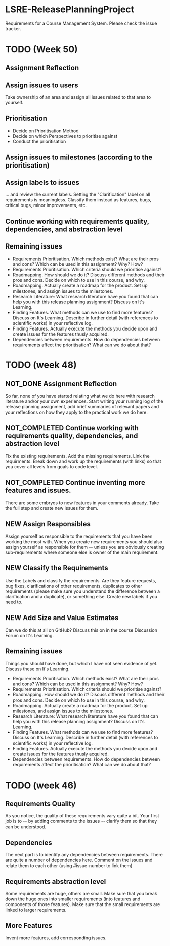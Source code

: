 # LSRE-ReleasePlanningProject
Requirements for a Course Management System. Please check the issue tracker.

# TODO (Week 50)
## Assignment Reflection

## Assign issues to users
Take ownership of an area and assign all issues related to that area to yourself.

## Prioritisation

- Decide on Prioritisation Method
- Decide on which Perspectives to prioritise against
- Conduct the prioritisation

## Assign issues to milestones (according to the prioritisation)

## Assign labels to issues
... and review the current labels. Setting the "Clarification" label on all requirements is meaningless. Classify them instead as features, bugs, critical bugs, minor improvements, etc.

## Continue working with requirements quality, dependencies, and abstraction level

## Remaining issues

- Requirements Prioritisation. Which methods exist? What are their pros and cons? Which can be used in this assignment? Why? How?
- Requirements Prioritisation. Which criteria should we prioritise against?
- Roadmapping. How should we do it? Discuss different methods and their pros and cons. Decide on which to use in this course, and why.
- Roadmapping. Actually create a roadmap for the product. Set up milestones, and assign issues to the milestones.
- Research Literature: What research literature have you found that can help you with this release planning assignment? Discuss on It's Learning.
- Finding Features. What methods can we use to find more features? Discuss on It's Learning. Describe in further detail (with references to scientific works) in your reflective log.
- Finding Features. Actually execute the methods you decide upon and create issues for the features thusly acquired.
- Dependencies between requirements. How do dependencies between requirements affect the prioritisation? What can we do about that?

# TODO (week 48)
## **NOT_DONE** Assignment Reflection
So far, none of you have started relating what we do here with research literature and/or your own experiences. Start writing your running log of the release planning assignment, add brief summaries of relevant papers and your reflections on how they apply to the practical work we do here.

## **NOT_COMPLETED** Continue working with requirements quality, dependencies, and abstraction level
Fix the existing requirements. Add the missing requirements. Link the requirments. Break down and work up the requirements (with links) so that you cover all levels from goals to code level.

## **NOT_COMPLETED** Continue inventing more features and issues.
There are some embryos to new features in your comments already. Take the full step and create new issues for them.

## **NEW** Assign Responsibles
Assign yourself as responsible to the requirements that you have been working the most with. When you create new requirements you should also assign yourself as responsible for them -- unless you are obviously creating sub-requirements where someone else is owner of the main requirement.

## **NEW** Classify the Requirements
Use the Labels and classify the requirements. Are they feature requests, bug fixes, clarifications of other requirements, duplicates to other requirements (please make sure you understand the difference between a clarification and a duplicate), or something else. Create new labels if you need to.

## **NEW** Add Size and Value Estimates
Can we do this at all on GitHub? Discuss this on in the course Discussion Forum on It's Learning.

## Remaining issues
Things you should have done, but which I have not seen evidence of yet. Discuss these on It's Learning.

- Requirements Prioritisation. Which methods exist? What are their pros and cons? Which can be used in this assignment? Why? How?
- Requirements Prioritisation. Which criteria should we prioritise against?
- Roadmapping. How should we do it? Discuss different methods and their pros and cons. Decide on which to use in this course, and why.
- Roadmapping. Actually create a roadmap for the product. Set up milestones, and assign issues to the milestones.
- Research Literature: What research literature have you found that can help you with this release planning assignment? Discuss on It's Learning.
- Finding Features. What methods can we use to find more features? Discuss on It's Learning. Describe in further detail (with references to scientific works) in your reflective log.
- Finding Features. Actually execute the methods you decide upon and create issues for the features thusly acquired.
- Dependencies between requirements. How do dependencies between requirements affect the prioritisation? What can we do about that?

# TODO (week 46)

## Requirements Quality
As you notice, the quality of these requirements vary quite a bit. Your first job is to -- by adding comments to the issues -- clarify them so that they can be understood.

## Dependencies
The next part is to identify any dependencies between requirements. There are quite a number of dependencies here. Comment on the issues and relate them to each other (using #issue-number to link them)

## Requirements abstraction level
Some requirements are huge, others are small. Make sure that you break down the huge ones into smaller requirements (into features and components of those features). Make sure that the small requirements are linked to larger requirements.

## More Features
Invent more features, add corresponding issues.
